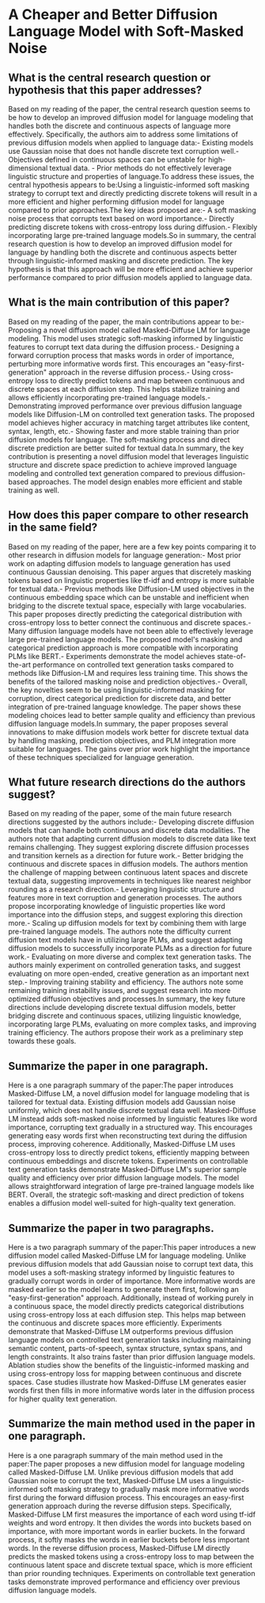 # A Cheaper and Better Diffusion Language Model with Soft-Masked Noise

## What is the central research question or hypothesis that this paper addresses?

Based on my reading of the paper, the central research question seems to be how to develop an improved diffusion model for language modeling that handles both the discrete and continuous aspects of language more effectively. Specifically, the authors aim to address some limitations of previous diffusion models when applied to language data:- Existing models use Gaussian noise that does not handle discrete text corruption well.- Objectives defined in continuous spaces can be unstable for high-dimensional textual data. - Prior methods do not effectively leverage linguistic structure and properties of language.To address these issues, the central hypothesis appears to be:Using a linguistic-informed soft masking strategy to corrupt text and directly predicting discrete tokens will result in a more efficient and higher performing diffusion model for language compared to prior approaches.The key ideas proposed are:- A soft masking noise process that corrupts text based on word importance.- Directly predicting discrete tokens with cross-entropy loss during diffusion.- Flexibly incorporating large pre-trained language models.So in summary, the central research question is how to develop an improved diffusion model for language by handling both the discrete and continuous aspects better through linguistic-informed masking and discrete prediction. The key hypothesis is that this approach will be more efficient and achieve superior performance compared to prior diffusion models applied to language data.


## What is the main contribution of this paper?

Based on my reading of the paper, the main contributions appear to be:- Proposing a novel diffusion model called Masked-Diffuse LM for language modeling. This model uses strategic soft-masking informed by linguistic features to corrupt text data during the diffusion process.- Designing a forward corruption process that masks words in order of importance, perturbing more informative words first. This encourages an "easy-first-generation" approach in the reverse diffusion process.- Using cross-entropy loss to directly predict tokens and map between continuous and discrete spaces at each diffusion step. This helps stabilize training and allows efficiently incorporating pre-trained language models.- Demonstrating improved performance over previous diffusion language models like Diffusion-LM on controlled text generation tasks. The proposed model achieves higher accuracy in matching target attributes like content, syntax, length, etc.- Showing faster and more stable training than prior diffusion models for language. The soft-masking process and direct discrete prediction are better suited for textual data.In summary, the key contribution is presenting a novel diffusion model that leverages linguistic structure and discrete space prediction to achieve improved language modeling and controlled text generation compared to previous diffusion-based approaches. The model design enables more efficient and stable training as well.


## How does this paper compare to other research in the same field?

Based on my reading of the paper, here are a few key points comparing it to other research in diffusion models for language generation:- Most prior work on adapting diffusion models to language generation has used continuous Gaussian denoising. This paper argues that discretely masking tokens based on linguistic properties like tf-idf and entropy is more suitable for textual data.- Previous methods like Diffusion-LM used objectives in the continuous embedding space which can be unstable and inefficient when bridging to the discrete textual space, especially with large vocabularies. This paper proposes directly predicting the categorical distribution with cross-entropy loss to better connect the continuous and discrete spaces.- Many diffusion language models have not been able to effectively leverage large pre-trained language models. The proposed model's masking and categorical prediction approach is more compatible with incorporating PLMs like BERT.- Experiments demonstrate the model achieves state-of-the-art performance on controlled text generation tasks compared to methods like Diffusion-LM and requires less training time. This shows the benefits of the tailored masking noise and prediction objectives.- Overall, the key novelties seem to be using linguistic-informed masking for corruption, direct categorical prediction for discrete data, and better integration of pre-trained language knowledge. The paper shows these modeling choices lead to better sample quality and efficiency than previous diffusion language models.In summary, the paper proposes several innovations to make diffusion models work better for discrete textual data by handling masking, prediction objectives, and PLM integration more suitable for languages. The gains over prior work highlight the importance of these techniques specialized for language generation.


## What future research directions do the authors suggest?

Based on my reading of the paper, some of the main future research directions suggested by the authors include:- Developing discrete diffusion models that can handle both continuous and discrete data modalities. The authors note that adapting current diffusion models to discrete data like text remains challenging. They suggest exploring discrete diffusion processes and transition kernels as a direction for future work.- Better bridging the continuous and discrete spaces in diffusion models. The authors mention the challenge of mapping between continuous latent spaces and discrete textual data, suggesting improvements in techniques like nearest neighbor rounding as a research direction.- Leveraging linguistic structure and features more in text corruption and generation processes. The authors propose incorporating knowledge of linguistic properties like word importance into the diffusion steps, and suggest exploring this direction more.- Scaling up diffusion models for text by combining them with large pre-trained language models. The authors note the difficulty current diffusion text models have in utilizing large PLMs, and suggest adapting diffusion models to successfully incorporate PLMs as a direction for future work.- Evaluating on more diverse and complex text generation tasks. The authors mainly experiment on controlled generation tasks, and suggest evaluating on more open-ended, creative generation as an important next step.- Improving training stability and efficiency. The authors note some remaining training instability issues, and suggest research into more optimized diffusion objectives and processes.In summary, the key future directions include developing discrete textual diffusion models, better bridging discrete and continuous spaces, utilizing linguistic knowledge, incorporating large PLMs, evaluating on more complex tasks, and improving training efficiency. The authors propose their work as a preliminary step towards these goals.


## Summarize the paper in one paragraph.

Here is a one paragraph summary of the paper:The paper introduces Masked-Diffuse LM, a novel diffusion model for language modeling that is tailored for textual data. Existing diffusion models add Gaussian noise uniformly, which does not handle discrete textual data well. Masked-Diffuse LM instead adds soft-masked noise informed by linguistic features like word importance, corrupting text gradually in a structured way. This encourages generating easy words first when reconstructing text during the diffusion process, improving coherence. Additionally, Masked-Diffuse LM uses cross-entropy loss to directly predict tokens, efficiently mapping between continuous embeddings and discrete tokens. Experiments on controllable text generation tasks demonstrate Masked-Diffuse LM's superior sample quality and efficiency over prior diffusion language models. The model allows straightforward integration of large pre-trained language models like BERT. Overall, the strategic soft-masking and direct prediction of tokens enables a diffusion model well-suited for high-quality text generation.


## Summarize the paper in two paragraphs.

Here is a two paragraph summary of the paper:This paper introduces a new diffusion model called Masked-Diffuse LM for language modeling. Unlike previous diffusion models that add Gaussian noise to corrupt text data, this model uses a soft-masking strategy informed by linguistic features to gradually corrupt words in order of importance. More informative words are masked earlier so the model learns to generate them first, following an "easy-first-generation" approach. Additionally, instead of working purely in a continuous space, the model directly predicts categorical distributions using cross-entropy loss at each diffusion step. This helps map between the continuous and discrete spaces more efficiently. Experiments demonstrate that Masked-Diffuse LM outperforms previous diffusion language models on controlled text generation tasks including maintaining semantic content, parts-of-speech, syntax structure, syntax spans, and length constraints. It also trains faster than prior diffusion language models. Ablation studies show the benefits of the linguistic-informed masking and using cross-entropy loss for mapping between continuous and discrete spaces. Case studies illustrate how Masked-Diffuse LM generates easier words first then fills in more informative words later in the diffusion process for higher quality text generation.


## Summarize the main method used in the paper in one paragraph.

Here is a one paragraph summary of the main method used in the paper:The paper proposes a new diffusion model for language modeling called Masked-Diffuse LM. Unlike previous diffusion models that add Gaussian noise to corrupt the text, Masked-Diffuse LM uses a linguistic-informed soft masking strategy to gradually mask more informative words first during the forward diffusion process. This encourages an easy-first generation approach during the reverse diffusion steps. Specifically, Masked-Diffuse LM first measures the importance of each word using tf-idf weights and word entropy. It then divides the words into buckets based on importance, with more important words in earlier buckets. In the forward process, it softly masks the words in earlier buckets before less important words. In the reverse diffusion process, Masked-Diffuse LM directly predicts the masked tokens using a cross-entropy loss to map between the continuous latent space and discrete textual space, which is more efficient than prior rounding techniques. Experiments on controllable text generation tasks demonstrate improved performance and efficiency over previous diffusion language models.
